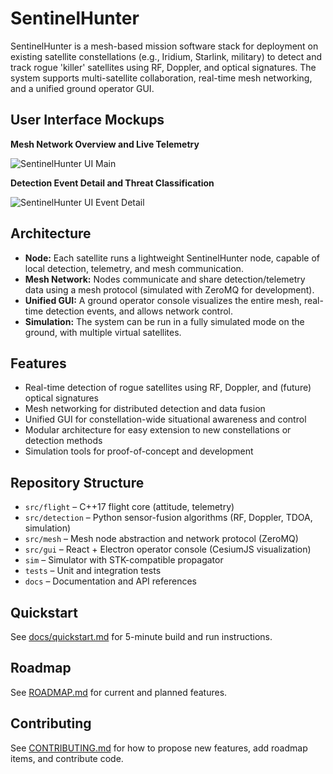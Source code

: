 # SentinelHunter

SentinelHunter is a mesh-based mission software stack for deployment on existing satellite constellations (e.g., Iridium, Starlink, military) to detect and track rogue 'killer' satellites using RF, Doppler, and optical signatures. The system supports multi-satellite collaboration, real-time mesh networking, and a unified ground operator GUI.

## User Interface Mockups

**Mesh Network Overview and Live Telemetry**

![SentinelHunter UI Main](https://imgur.com/gKjSBFG.png)

**Detection Event Detail and Threat Classification**

![SentinelHunter UI Event Detail](https://imgur.com/MdytJcr.png)

## Architecture
- **Node:** Each satellite runs a lightweight SentinelHunter node, capable of local detection, telemetry, and mesh communication.
- **Mesh Network:** Nodes communicate and share detection/telemetry data using a mesh protocol (simulated with ZeroMQ for development).
- **Unified GUI:** A ground operator console visualizes the entire mesh, real-time detection events, and allows network control.
- **Simulation:** The system can be run in a fully simulated mode on the ground, with multiple virtual satellites.

## Features
- Real-time detection of rogue satellites using RF, Doppler, and (future) optical signatures
- Mesh networking for distributed detection and data fusion
- Unified GUI for constellation-wide situational awareness and control
- Modular architecture for easy extension to new constellations or detection methods
- Simulation tools for proof-of-concept and development

## Repository Structure
- `src/flight` – C++17 flight core (attitude, telemetry)
- `src/detection` – Python sensor-fusion algorithms (RF, Doppler, TDOA, simulation)
- `src/mesh` – Mesh node abstraction and network protocol (ZeroMQ)
- `src/gui` – React + Electron operator console (CesiumJS visualization)
- `sim` – Simulator with STK-compatible propagator
- `tests` – Unit and integration tests
- `docs` – Documentation and API references

## Quickstart
See [docs/quickstart.md](docs/quickstart.md) for 5-minute build and run instructions.

## Roadmap
See [ROADMAP.md](ROADMAP.md) for current and planned features.

## Contributing
See [CONTRIBUTING.md](CONTRIBUTING.md) for how to propose new features, add roadmap items, and contribute code.
